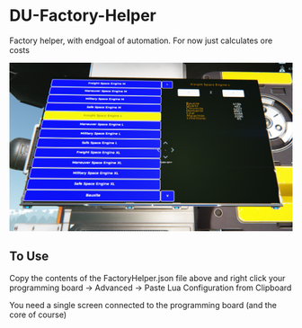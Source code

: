 # DU-Factory-Helper
Factory helper, with endgoal of automation.  For now just calculates ore costs

![Example](/FactoryHelperExample.png)

## To Use
Copy the contents of the FactoryHelper.json file above and right click your programming board -> Advanced -> Paste Lua Configuration from Clipboard

You need a single screen connected to the programming board (and the core of course)
